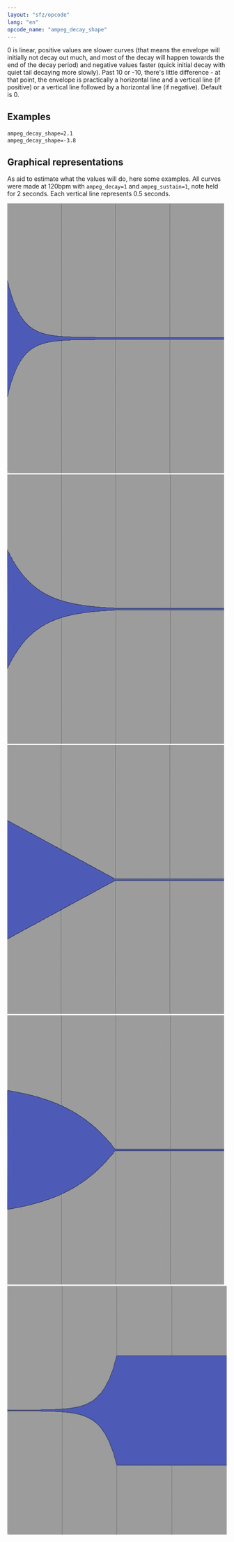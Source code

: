 ```yaml
---
layout: "sfz/opcode"
lang: "en"
opcode_name: "ampeg_decay_shape"
---
```

0 is linear, positive values are slower curves (that means the envelope will
initially not decay out much, and most of the decay will happen towards the end
of the decay period) and negative values faster (quick initial decay with quiet
tail decaying more slowly). Past 10 or -10, there's little difference - at that
point, the envelope is practically a horizontal line and a vertical line
(if positive) or a vertical line followed by a horizontal line (if negative).
Default is 0.

## Examples

```
ampeg_decay_shape=2.1
ampeg_decay_shape=-3.8
```

## Graphical representations
As aid to estimate what the values will do, here some examples.
All curves were made at 120bpm with `ampeg_decay=1` and `ampeg_sustain=1`, note held for 2 seconds. Each vertical line represents 0.5 seconds.

![ampeg_decay_shape=-8](/assets/img/ampeg_decay_shape/sine_neg8.jpg)
![ampeg_decay_shape=-3.8](/assets/img/ampeg_decay_shape/sine_neg3p8.jpg)
![ampeg_decay_shape=0](/assets/img/ampeg_decay_shape/sine_0.jpg)
![ampeg_decay_shape=2.1](/assets/img/ampeg_decay_shape/sine_pos2p1.jpg)
![ampeg_decay_shape=8](/assets/img/ampeg_attack_shape/sine_pos8.jpg)